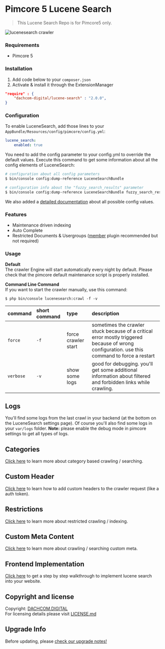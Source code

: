 # Pimcore 5 Lucene Search

> This Lucene Search Repo is for Pimcore5 only.

![lucenesearch crawler](https://cloud.githubusercontent.com/assets/700119/25579028/7da66f40-2e74-11e7-8da5-988d61feb2e2.jpg)

### Requirements
* Pimcore 5

### Installation  
1. Add code below to your `composer.json`    
2. Activate & install it through the ExtensionManager

```json
"require" : {
    "dachcom-digital/lucene-search" : "2.0.0",
}
```

### Configuration
To enable LuceneSearch, add those lines to your `AppBundle/Resources/config/pimcore/config.yml`:
    
```yaml
lucene_search:
    enabled: true
```

You need to add the config parameter to your config.yml to override the default values. 
Execute this command to get some information about all the config elements of LuceneSearch:

```bash
# configuration about all config parameters
$ bin/console config:dump-reference LuceneSearchBundle

# configuration info about the "fuzzy_search_results" parameter
$ bin/console config:dump-reference LuceneSearchBundle fuzzy_search_results
```

We also added a [detailed documentation](docs/00_Configuration_Values.md) about all possible config values.

### Features
* Maintenance driven indexing
* Auto Complete
* Restricted Documents & Usergroups ([member](https://github.com/dachcom-digital/pimcore-members) plugin recommended but not required)

### Usage

**Default**  
The crawler Engine will start automatically every night by default. Please check that the pimcore default maintenance script is properly installed.

**Command Line Command**  
If you want to start the crawler manually, use this command:

```
$ php bin/console lucenesearch:crawl -f -v
```

| command | short command | type | description |
|:---|:---|:---|:---|
| ```force``` | `-f` | force crawler start | sometimes the crawler stuck because of a critical error mostly triggered because of wrong configuration. use this command to force a restart |
| ```verbose``` | `-v` | show some logs | good for debugging. you'll get some additional information about filtered and forbidden links while crawling. |

## Logs
You'll find some logs from the last crawl in your backend (at the bottom on the LuceneSearch settings page). Of course you'll also find some logs in your `var/logs` folder.
**Note:** please enable the debug mode in pimcore settings to get all types of logs.

## Categories
[Click here](docs/20_Categories.md) to learn more about category based crawling / searching.

## Custom Header
[Click here](docs/29_Custom_Request_Header.md) to learn how to add custom headers to the crawler request (like a auth token).

## Restrictions
[Click here](docs/30_Restrictions.md) to learn more about restricted crawling / indexing.

## Custom Meta Content
[Click here](docs/40_Meta.md) to learn more about crawling / searching custom meta.

## Frontend Implementation
[Click here](docs/90_Frontend_Implementation.md) to get a step by step walkthrough to implement lucene search into your website.

## Copyright and license
Copyright: [DACHCOM.DIGITAL](http://dachcom-digital.ch)  
For licensing details please visit [LICENSE.md](LICENSE.md)  

## Upgrade Info
Before updating, please [check our upgrade notes!](UPGRADE.md)